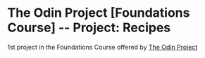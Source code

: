 # The Odin Project [Foundations Course] -- Project: Recipes

1st project in the Foundations Course offered by [The Odin Project](https://theodinproject)
